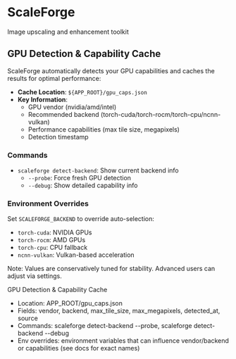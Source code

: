 # ScaleForge

Image upscaling and enhancement toolkit

## GPU Detection & Capability Cache

ScaleForge automatically detects your GPU capabilities and caches the results for optimal performance:

- **Cache Location**: `${APP_ROOT}/gpu_caps.json`  
- **Key Information**:
  - GPU vendor (nvidia/amd/intel)
  - Recommended backend (torch-cuda/torch-rocm/torch-cpu/ncnn-vulkan)
  - Performance capabilities (max tile size, megapixels)
  - Detection timestamp

### Commands
- `scaleforge detect-backend`: Show current backend info
  - `--probe`: Force fresh GPU detection
  - `--debug`: Show detailed capability info

### Environment Overrides  
Set `SCALEFORGE_BACKEND` to override auto-selection:
- `torch-cuda`: NVIDIA GPUs
- `torch-rocm`: AMD GPUs
- `torch-cpu`: CPU fallback  
- `ncnn-vulkan`: Vulkan-based acceleration

Note: Values are conservatively tuned for stability. Advanced users can adjust via settings.


GPU Detection & Capability Cache
- Location: APP_ROOT/gpu_caps.json
- Fields: vendor, backend, max_tile_size, max_megapixels, detected_at, source
- Commands: scaleforge detect-backend --probe, scaleforge detect-backend --debug
- Env overrides: environment variables that can influence vendor/backend or capabilities (see docs for exact names)
